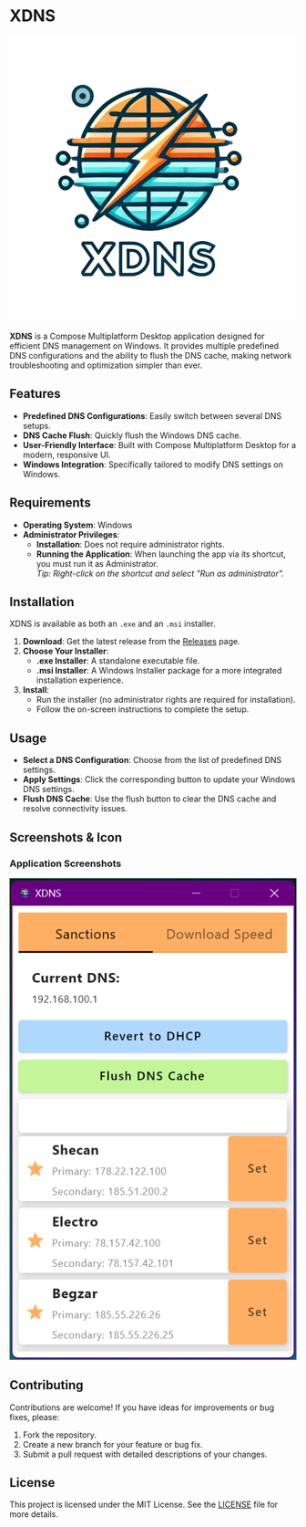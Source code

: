 # XDNS

![XDNS Icon](./screenshots/icon.png)

**XDNS** is a Compose Multiplatform Desktop application designed for efficient DNS management on Windows. It provides multiple predefined DNS configurations and the ability to flush the DNS cache, making network troubleshooting and optimization simpler than ever.

## Features

- **Predefined DNS Configurations**: Easily switch between several DNS setups.
- **DNS Cache Flush**: Quickly flush the Windows DNS cache.
- **User-Friendly Interface**: Built with Compose Multiplatform Desktop for a modern, responsive UI.
- **Windows Integration**: Specifically tailored to modify DNS settings on Windows.

## Requirements

- **Operating System**: Windows
- **Administrator Privileges**:
    - **Installation**: Does not require administrator rights.
    - **Running the Application**: When launching the app via its shortcut, you must run it as Administrator.  
      _Tip: Right-click on the shortcut and select "Run as administrator"._

## Installation

XDNS is available as both an `.exe` and an `.msi` installer.

1. **Download**: Get the latest release from the [Releases](#) page.
2. **Choose Your Installer**:
    - **.exe Installer**: A standalone executable file.
    - **.msi Installer**: A Windows Installer package for a more integrated installation experience.
3. **Install**:
    - Run the installer (no administrator rights are required for installation).
    - Follow the on-screen instructions to complete the setup.

## Usage

- **Select a DNS Configuration**: Choose from the list of predefined DNS settings.
- **Apply Settings**: Click the corresponding button to update your Windows DNS settings.
- **Flush DNS Cache**: Use the flush button to clear the DNS cache and resolve connectivity issues.

## Screenshots & Icon

### Application Screenshots

![XDNS Screenshot 1](./screenshots/screenshot1.png)  



## Contributing

Contributions are welcome! If you have ideas for improvements or bug fixes, please:

1. Fork the repository.
2. Create a new branch for your feature or bug fix.
3. Submit a pull request with detailed descriptions of your changes.

## License

This project is licensed under the MIT License. See the [LICENSE](LICENSE) file for more details.
